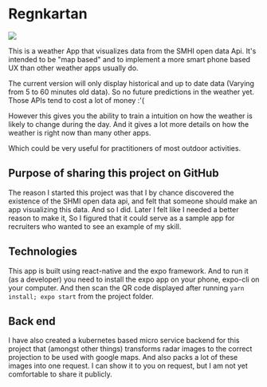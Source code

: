 # Regnkartan

![](/video.gif)

This is a weather App that visualizes data from the SMHI open data Api.
It's intended to be "map based" and to implement a more smart phone based UX
than other weather apps usually do.

The current version will only display historical and up to date data (Varying
from 5 to 60 minutes old data). So no future predictions in the weather yet.
Those APIs tend to cost a lot of money :'(

However this gives you the ability to train a intuition on how the
weather is likely to change during the day. And it gives a lot more
details on how the weather is right now than many other apps.

Which could be very useful for practitioners of most outdoor activities.

## Purpose of sharing this project on GitHub

The reason I started this project was that I by chance discovered the existence
of the SHMI open data api, and felt that someone should make an app visualizing
this data. And so I did. Later I felt like I needed a better reason to make it,
So I figured that it could serve as a sample app for recruiters who wanted to
see an example of my skill.

## Technologies

This app is built using react-native and the expo framework. And to run it (as
a developer) you need to install the expo app on your phone, expo-cli on your
computer. And then scan the QR code displayed after running `yarn install; expo start` from the project folder.

## Back end

I have also created a kubernetes based micro service backend for this project
that (amongst other things) transforms radar images to the correct projection
to be used with google maps. And also packs a lot of these images into one request.
I can show it to you on request, but I am not yet comfortable to share it publicly.

